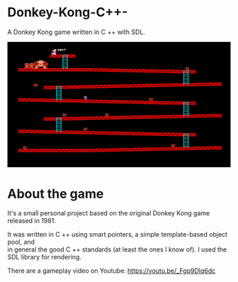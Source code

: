 # Donkey-Kong-C++-
A Donkey Kong game written in C ++ with SDL.

![Screenshot](DK_preview_image.png)

About the game
==============
It's a small personal project based on the original Donkey Kong game released in 1981.

It was written in C ++ using smart pointers, a simple template-based object pool, and  
in general the good C ++ standards (at least the ones I know of).
I used the SDL library for rendering.

There are a gameplay video on Youtube: https://youtu.be/_Fgp9DIq6dc
